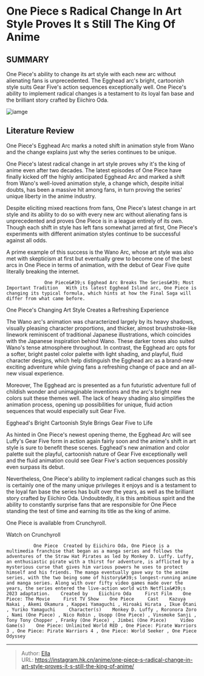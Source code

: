 # One Piece s Radical Change In Art Style Proves It s Still The King Of Anime


## SUMMARY 



  One Piece&#39;s ability to change its art style with each new arc without alienating fans is unprecedented.   The Egghead arc&#39;s bright, cartoonish style suits Gear Five&#39;s action sequences exceptionally well.   One Piece&#39;s ability to implement radical changes is a testament to its loyal fan base and the brilliant story crafted by Eiichiro Oda.  

![iamge](https://static1.srcdn.com/wordpress/wp-content/uploads/2024/01/luffy-dressed-like-a-king-in-the-center-with-key-visuals-from-the-egghead-arc-and-wno-arc-on-either-side-featuring-luffy-and-the-straw-hats.jpg)

## Literature Review

One Piece&#39;s Egghead Arc marks a noted shift in animation style from Wano and the change explains just why the series continues to be unique.




One Piece&#39;s latest radical change in art style proves why it&#39;s the king of anime even after two decades. The latest episodes of One Piece have finally kicked off the highly anticipated Egghead Arc and marked a shift from Wano&#39;s well-loved animation style, a change which, despite initial doubts, has been a massive hit among fans, in turn proving the series&#39; unique liberty in the anime industry.




Despite eliciting mixed reactions from fans, One Piece&#39;s latest change in art style and its ability to do so with every new arc without alienating fans is unprecedented and proves One Piece is in a league entirely of its own. Though each shift in style has left fans somewhat jarred at first, One Piece&#39;s experiments with different animation styles continue to be successful against all odds.

         

A prime example of this success is the Wano Arc, whose art style was also met with skepticism at first but eventually grew to become one of the best arcs in One Piece in terms of animation, with the debut of Gear Five quite literally breaking the internet.

                  One Piece&#39;s Egghead Arc Breaks The Series&#39; Most Important Tradition   With its latest Egghead Island arc, One Piece is changing its typical formula, which hints at how the Final Saga will differ from what came before.   





 One Piece&#39;s Changing Art Style Creates a Refreshing Experience 
          

The Wano arc&#39;s animation was characterized largely by its heavy shadows, visually pleasing character proportions, and thicker, almost brushstroke-like linework reminiscent of traditional Japanese illustrations, which coincides with the Japanese inspiration behind Wano. These darker tones also suited Wano&#39;s tense atmosphere throughout. In contrast, the Egghead arc opts for a softer, bright pastel color palette with light shading, and playful, fluid character designs, which help distinguish the Egghead arc as a brand-new exciting adventure while giving fans a refreshing change of pace and an all-new visual experience.

Moreover, The Egghead arc is presented as a fun futuristic adventure full of childish wonder and unimaginable inventions and the arc&#39;s bright new colors suit these themes well. The lack of heavy shading also simplifies the animation process, opening up possibilities for unique, fluid action sequences that would especially suit Gear Five.






 Egghead&#39;s Bright Cartoonish Style Brings Gear Five to Life 
          

As hinted in One Piece&#39;s newest opening theme, the Egghead Arc will see Luffy&#39;s Gear Five form in action again fairly soon and the anime&#39;s shift in art style is sure to benefit these scenes. Egghead&#39;s new animation and color palette suit the playful, cartoonish nature of Gear Five exceptionally well and the fluid animation could see Gear Five&#39;s action sequences possibly even surpass its debut.

Nevertheless, One Piece&#39;s ability to implement radical changes such as this is certainly one of the many unique privileges it enjoys and is a testament to the loyal fan base the series has built over the years, as well as the brilliant story crafted by Eiichiro Oda. Undoubtedly, it is this ambitious spirit and the ability to constantly surprise fans that are responsible for One Piece standing the test of time and earning its title as the king of anime.




One Piece is available from Crunchyroll.

Watch on Crunchyroll

              One Piece  Created by Eiichiro Oda, One Piece is a multimedia franchise that began as a manga series and follows the adventures of the Straw Hat Pirates as led by Monkey D. Luffy. Luffy, an enthusiastic pirate with a thirst for adventure, is afflicted by a mysterious curse that gives him various powers he uses to protect himself and his friends. The manga eventually gave way to the anime series, with the two being some of history&#39;s longest-running anime and manga series. Along with over fifty video games made over the years, the series entered the live-action world with Netflix&#39;s 2023 adaptation.    Created by    Eiichiro Oda     First Film    One Piece: The Movie     First TV Show    One Piece     Cast    Kazuya Nakai , Akemi Okamura , Kappei Yamaguchi , Hiroaki Hirata , Ikue Ôtani , Yuriko Yamaguchi     Character(s)    Monkey D. Luffy , Roronora Zoro , Nami (One Piece) , Nico Robin , Usopp (One Piece) , Vinsmoke Sanji , Tony Tony Chopper , Franky (One Piece) , Jimbei (One Piece)     Video Game(s)    One Piece: Unlimited World RED , One Piece: Pirate Warriors 3 , One Piece: Pirate Warriors 4 , One Piece: World Seeker , One Piece Odyssey      


---

> Author: [Ella](https://instagram.hk.cn/)  
> URL: https://instagram.hk.cn/anime/one-piece-s-radical-change-in-art-style-proves-it-s-still-the-king-of-anime/  

